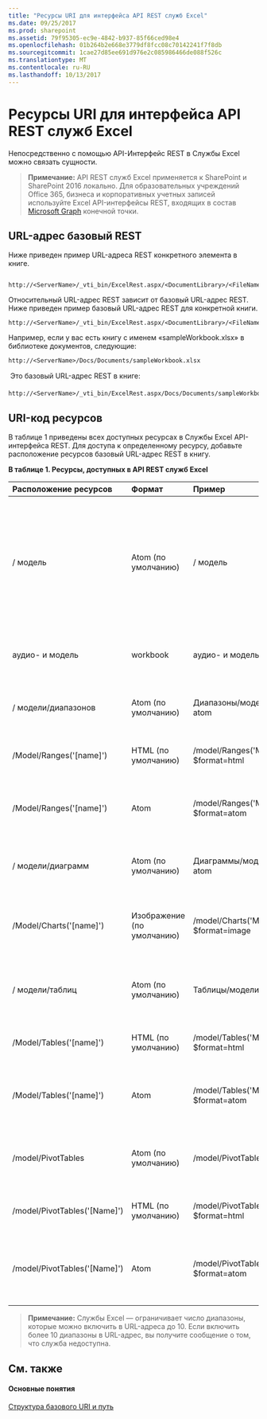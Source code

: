 ```yaml
---
title: "Ресурсы URI для интерфейса API REST служб Excel"
ms.date: 09/25/2017
ms.prod: sharepoint
ms.assetid: 79f95305-ec9e-4842-b937-85f66ced98e4
ms.openlocfilehash: 01b264b2e668e3779df8fcc08c70142241f7f8db
ms.sourcegitcommit: 1cae27d85ee691d976e2c085986466de088f526c
ms.translationtype: MT
ms.contentlocale: ru-RU
ms.lasthandoff: 10/13/2017
---
```

# <a name="resources-uri-for-excel-services-rest-api"></a>Ресурсы URI для интерфейса API REST служб Excel

Непосредственно с помощью API-Интерфейс REST в Службы Excel можно связать сущности.
  
    
    


> **Примечание:** API REST служб Excel применяется к SharePoint и SharePoint 2016 локально. Для образовательных учреждений Office 365, бизнеса и корпоративных учетных записей используйте Excel API-интерфейсы REST, входящих в состав [Microsoft Graph](http://graph.microsoft.io/en-us/docs/api-reference/v1.0/resources/excel
> ) конечной точки.
  
    
    


## <a name="base-rest-url"></a>URL-адрес базовый REST

Ниже приведен пример URL-адреса REST конкретного элемента в книге.
  
    
    

```

http://<ServerName>/_vti_bin/ExcelRest.aspx/<DocumentLibrary>/<FileName>/<ResourceLocation>
```

Относительный URL-адрес REST зависит от базовый URL-адрес REST. Ниже приведен пример базовый URL-адрес REST для конкретной книги.
  
    
    



```
http://<ServerName>/_vti_bin/ExcelRest.aspx/<DocumentLibrary>/<FileName>
```

Например, если у вас есть книгу с именем «sampleWorkbook.xlsx» в библиотеке документов, следующие: 
  
    
    



```
http://<ServerName>/Docs/Documents/sampleWorkbook.xlsx
```

 Это базовый URL-адрес REST в книге:
  
    
    



```
http://<ServerName>/_vti_bin/ExcelRest.aspx/Docs/Documents/sampleWorkbook.xlsx
```


## <a name="resources-uri"></a>URI-код ресурсов

В таблице 1 приведены всех доступных ресурсах в Службы Excel API-интерфейса REST. Для доступа к определенному ресурсу, добавьте расположение ресурсов базовый URL-адрес REST в книгу.
  
    
    

**В таблице 1. Ресурсы, доступных в API REST служб Excel**


|**Расположение ресурсов**|**Формат**|**Пример**|**Примечания**|
|:-----|:-----|:-----|:-----|
|/ модель  <br/> |Atom (по умолчанию)  <br/> |/ модель  <br/> |Возвращает канала с ресурсами, поддерживаемый Службы Excel API-Интерфейс REST Atom. Поддерживаемые ресурсы, диапазоны, диаграмм, таблиц и сводных таблиц.  <br/> |
|аудио- и модель  <br/> |workbook  <br/> |аудио- и модель? $format = книги  <br/> |Это рабочей книги. Поддерживаемые книги форматов, xlsx, xlsb и xlsm.  <br/> |
|/ модели/диапазонов  <br/> |Atom (по умолчанию)  <br/> |Диапазоны/модели /? $format = atom  <br/> |Веб-канала Atom, listis всех именованных диапазонов в книге.  <br/> |
|/Model/Ranges('[name]')  <br/> |HTML (по умолчанию)  <br/> |/model/Ranges('MyRange')?$format=html  <br/> |Фрагмент HTML-кода для запрошенного диапазона.  <br/> |
|/Model/Ranges('[name]')  <br/> |Atom  <br/> |/model/Ranges('MyRange')?$format=atom  <br/> |Запись Atom, содержащий XML-представление данных в диапазоне.  <br/> |
|/ модели/диаграмм  <br/> |Atom (по умолчанию)  <br/> |Диаграммы/модели /? $format = atom  <br/> |Канала Atom, в котором приведены все диаграммы в книге.  <br/> |
|/Model/Charts('[name]')  <br/> |Изображение (по умолчанию)  <br/> |/model/Charts('MyChart')?$format=image  <br/> |Изображение диаграммы.  Это изображение в формате Portable Network Graphics (PNG).  <br/> |
|/ модели/таблиц  <br/> |Atom (по умолчанию)  <br/> |Таблицы/модели /? $format = atom  <br/> |Канала Atom, который перечисляет все таблицы, доступные в книге.  <br/> |
|/Model/Tables('[name]')  <br/> |HTML (по умолчанию)  <br/> |/model/Tables('MyTable')?$format=html  <br/> |Фрагмент HTML-кода для запрошенного таблицы.  <br/> |
|/Model/Tables('[name]')  <br/> |Atom  <br/> |/model/Tables('MyTable')?$format=atom  <br/> |Запись Atom, содержащий XML-представление данных в таблице.  <br/> |
|/model/PivotTables  <br/> |Atom (по умолчанию)  <br/> |/model/PivotTables?$format=atom  <br/> |Канала Atom, в котором приведены все доступные сводных таблиц в книге  <br/> |
|/model/PivotTables('[Name]')  <br/> |HTML (по умолчанию)  <br/> |/model/PivotTables('MyPivotTable)?$format=html  <br/> |Фрагмент HTML-кода для запрошенного сводных таблиц.  <br/> |
|/model/PivotTables('[Name]')  <br/> |Atom  <br/> |/model/PivotTables('MyPivotTable')?$format=atom  <br/> |Запись Atom, содержащий XML-представление данных в сводных таблицах.  <br/> |
   

> **Примечание:** Службы Excel — ограничивает число диапазоны, которые можно включить в URL-адреса до 10. Если включить более 10 диапазоны в URL-адрес, вы получите сообщение о том, что служба недоступна. 
  
    
    


## <a name="see-also"></a>См. также


#### <a name="concepts"></a>Основные понятия


  
    
    
 [Структура базового URI и путь](basic-uri-structure-and-path.md)
